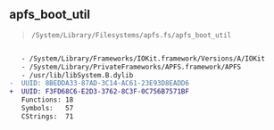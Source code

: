 ## apfs_boot_util

> `/System/Library/Filesystems/apfs.fs/apfs_boot_util`

```diff

   - /System/Library/Frameworks/IOKit.framework/Versions/A/IOKit
   - /System/Library/PrivateFrameworks/APFS.framework/APFS
   - /usr/lib/libSystem.B.dylib
-  UUID: 8BEDDA33-87AD-3C14-AC61-23E93D8EADD6
+  UUID: F3FD68C6-E2D3-3762-8C3F-0C756B7571BF
   Functions: 18
   Symbols:   57
   CStrings:  71

```
